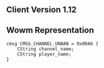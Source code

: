 ## Client Version 1.12

## Wowm Representation
```rust,ignore
cmsg CMSG_CHANNEL_UNBAN = 0x00A6 {
    CString channel_name;    
    CString player_name;    
}

```
